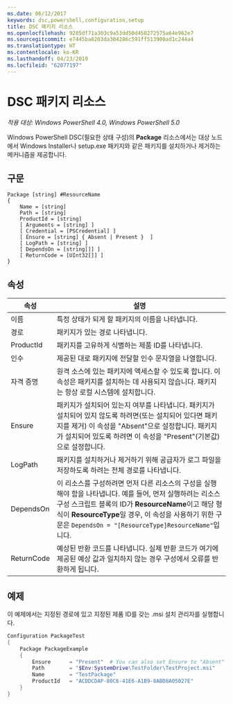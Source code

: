 ```yaml
---
ms.date: 06/12/2017
keywords: dsc,powershell,configuration,setup
title: DSC 패키지 리소스
ms.openlocfilehash: 9285df71a303c9a53dd50d450272575a64e962e7
ms.sourcegitcommit: e7445ba8203da304286c591ff513900ad1c244a4
ms.translationtype: HT
ms.contentlocale: ko-KR
ms.lasthandoff: 04/23/2019
ms.locfileid: "62077197"
---
```

# <a name="dsc-package-resource"></a>DSC 패키지 리소스

_적용 대상: Windows PowerShell 4.0, Windows PowerShell 5.0_

Windows PowerShell DSC(필요한 상태 구성)의 **Package** 리소스에서는 대상 노드에서 Windows Installer나 setup.exe 패키지와 같은 패키지를 설치하거나 제거하는 메커니즘을 제공합니다.

## <a name="syntax"></a>구문

```
Package [string] #ResourceName
{
    Name = [string]
    Path = [string]
    ProductId = [string]
    [ Arguments = [string] ]
    [ Credential = [PSCredential] ]
    [ Ensure = [string] { Absent | Present }  ]
    [ LogPath = [string] ]
    [ DependsOn = [string[]] ]
    [ ReturnCode = [UInt32[]] ]
}
```

## <a name="properties"></a>속성

| 속성 | 설명 |
| --- | --- |
| 이름| 특정 상태가 되게 할 패키지의 이름을 나타냅니다.|
| 경로| 패키지가 있는 경로 나타냅니다.|
| ProductId| 패키지를 고유하게 식별하는 제품 ID를 나타냅니다.|
| 인수| 제공된 대로 패키지에 전달할 인수 문자열을 나열합니다.|
| 자격 증명| 원격 소스에 있는 패키지에 액세스할 수 있도록 합니다. 이 속성은 패키지를 설치하는 데 사용되지 않습니다. 패키지는 항상 로컬 시스템에 설치합니다.|
| Ensure| 패키지가 설치되어 있는지 여부를 나타냅니다. 패키지가 설치되어 있지 않도록 하려면(또는 설치되어 있다면 패키지를 제거) 이 속성을 "Absent"으로 설정합니다. 패키지가 설치되어 있도록 하려면 이 속성을 "Present"(기본값)으로 설정합니다.|
| LogPath| 패키지를 설치하거나 제거하기 위해 공급자가 로그 파일을 저장하도록 하려는 전체 경로를 나타냅니다.|
| DependsOn | 이 리소스를 구성하려면 먼저 다른 리소스의 구성을 실행해야 함을 나타냅니다. 예를 들어, 먼저 실행하려는 리소스 구성 스크립트 블록의 ID가 **ResourceName**이고 해당 형식이 **ResourceType**일 경우, 이 속성을 사용하기 위한 구문은 `DependsOn = "[ResourceType]ResourceName"`입니다.|
| ReturnCode| 예상된 반환 코드를 나타냅니다. 실제 반환 코드가 여기에 제공된 예상 값과 일치하지 않는 경우 구성에서 오류를 반환하게 됩니다.|

## <a name="example"></a>예제

이 예제에서는 지정된 경로에 있고 지정된 제품 ID를 갖는 .msi 설치 관리자를 실행합니다.

```powershell
Configuration PackageTest
{
    Package PackageExample
    {
        Ensure      = "Present"  # You can also set Ensure to "Absent"
        Path        = "$Env:SystemDrive\TestFolder\TestProject.msi"
        Name        = "TestPackage"
        ProductId   = "ACDDCDAF-80C6-41E6-A1B9-8ABD8A05027E"
    }
}
```